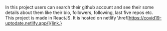
In this project users can search their github account and see their some details about them like their bio, followers, following, last five repos etc.  
This project is made in ReactJS.
It is hosted on netlify \href[https://covid19-uptodate.netlify.app/]{link.}
